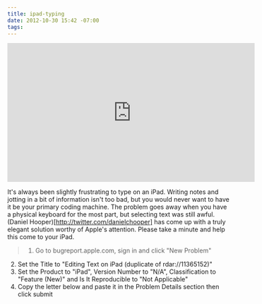 ```yaml
---
title: ipad-typing
date: 2012-10-30 15:42 -07:00
tags:
---
```


<iframe width="560" height="315" src="http://www.youtube.com/embed/RGQTaHGQ04Q" frameborder="0" allowfullscreen></iframe>

It's always been slightly frustrating to type on an iPad. Writing notes and jotting in a bit of information isn't too bad, but you would never want to have it be your primary coding machine. The problem goes away when you have a physical keyboard for the most part, but selecting text was still awful. (Daniel Hooper)[http://twitter.com/danielchooper] has come up with a truly elegant solution worthy of Apple's attention. Please take a minute and help this come to your iPad.

> 1. Go to bugreport.apple.com, sign in and click "New Problem"
2. Set the Title to "Editing Text on iPad (duplicate of rdar://11365152)"
3. Set the Product to "iPad", Version Number to "N/A", Classification to "Feature (New)" and Is It Reproducible to "Not Applicable"
4. Copy the letter below and paste it in the Problem Details section then click submit

